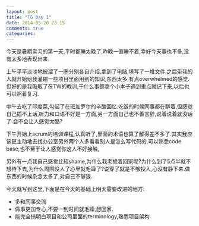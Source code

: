 ```yaml
---
layout: post
title: "TG Day 1"
date: 2014-05-20 23:15
comments: true
categories: 
---
```


今天是暑期实习的第一天,平时都睡太晚了,昨晚一直睡不着,幸好今天事也不多,没有太多地表现出来.

上午平平淡淡地被溜了一圈分别各自介绍,拿到了电脑,填写了一堆文件.之后带我的人就开始给我灌输一些项目里面用到的知识,东西太多,有点overwhelmed的感觉.但好的是我吸取了在TW的教训,干什么事都拿个小本子遇到重点就记下来,以后也可以照着复习.

<!-- more -->

中午去吃了印度菜,勾起了在班加罗尔的辛酸回忆.吃饭的时候同事都在聊着,但感觉自己插不上话,听力和口语不好是一方面,另一方面自己也不善言辞,说着说着就没话了.会不会让人感觉太酷?

下午开始上scrum的培训课程,认真听了,里面的术语也算了解得差不多了.其实我应该更主动地去找办公室另外两个人多看看别人是怎么写代码的,可以熟悉code base,也不至于让人感觉你这人不好接触,

另外有一点我自己感觉比较shame,为什么我老想着回家呢?为什么到了5点半就不想待下去,为什么周围没人了心里就毛躁了?说穿了就是不够投入,心没有静下来.做东西的时候杂念太多了,对自己不够狠.

今天就写到这里,下面是在今天的基础上明天需要改进的地方:

* 多和同事交流
* 做事更加专心,不要一到时间就毛躁,想回家.
* 能完全搞明白项目和公司里面的terminology,熟悉项目架构.


